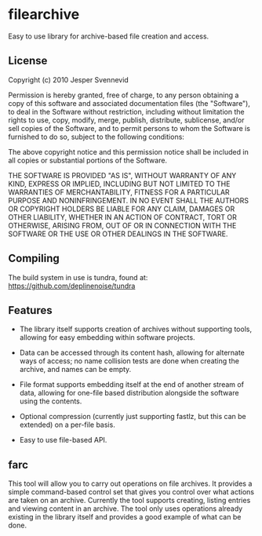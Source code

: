 filearchive
===========

Easy to use library for archive-based file creation and access.

License
-------

Copyright (c) 2010 Jesper Svennevid

Permission is hereby granted, free of charge, to any person obtaining a copy of
this software and associated documentation files (the "Software"), to deal in
the Software without restriction, including without limitation the rights to
use, copy, modify, merge, publish, distribute, sublicense, and/or sell copies
of the Software, and to permit persons to whom the Software is furnished to do
so, subject to the following conditions:

The above copyright notice and this permission notice shall be included in all
copies or substantial portions of the Software.

THE SOFTWARE IS PROVIDED "AS IS", WITHOUT WARRANTY OF ANY KIND, EXPRESS OR
IMPLIED, INCLUDING BUT NOT LIMITED TO THE WARRANTIES OF MERCHANTABILITY,
FITNESS FOR A PARTICULAR PURPOSE AND NONINFRINGEMENT. IN NO EVENT SHALL THE
AUTHORS OR COPYRIGHT HOLDERS BE LIABLE FOR ANY CLAIM, DAMAGES OR OTHER
LIABILITY, WHETHER IN AN ACTION OF CONTRACT, TORT OR OTHERWISE, ARISING FROM,
OUT OF OR IN CONNECTION WITH THE SOFTWARE OR THE USE OR OTHER DEALINGS IN THE
SOFTWARE.

Compiling
--------

The build system in use is tundra, found at:
https://github.com/deplinenoise/tundra

Features
--------

* The library itself supports creation of archives without supporting tools, allowing for easy embedding within software projects.

* Data can be accessed through its content hash, allowing for alternate ways of access; no name collision tests are done when creating the archive, and names can be empty.

* File format supports embedding itself at the end of another stream of data, allowing for one-file based distribution alongside the software using the contents.

* Optional compression (currently just supporting fastlz, but this can be extended) on a per-file basis.

* Easy to use file-based API.

farc
----

This tool will allow you to carry out operations on file archives. It provides a simple command-based control set that gives you control over what actions are taken on an archive. Currently the tool supports creating, listing entries and viewing content in an archive. The tool only uses operations already existing in the library itself and provides a good example of what can be done.

